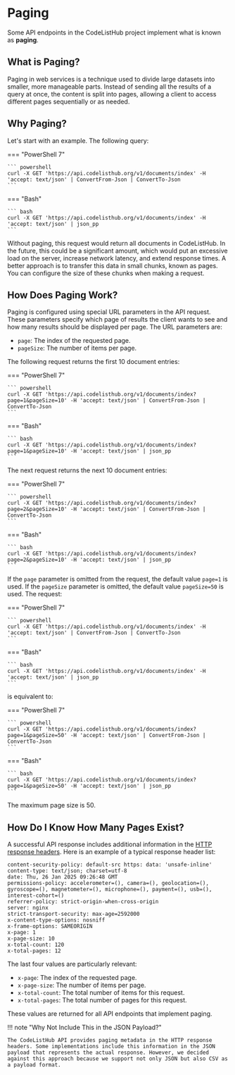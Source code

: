 # Paging

Some API endpoints in the CodeListHub project implement what is known as **paging**.

## What is Paging?

Paging in web services is a technique used to divide large datasets into smaller, more manageable parts. Instead of sending all the results of a query at once, the content is split into pages, allowing a client to access different pages sequentially or as needed.

## Why Paging?

Let's start with an example. The following query:

=== "PowerShell 7"

    ``` powershell
    curl -X GET 'https://api.codelisthub.org/v1/documents/index' -H 'accept: text/json' | ConvertFrom-Json | ConvertTo-Json
    ```

=== "Bash"

    ``` bash
    curl -X GET 'https://api.codelisthub.org/v1/documents/index' -H 'accept: text/json' | json_pp
    ```

Without paging, this request would return all documents in CodeListHub. In the future, this could be a significant amount, which would put an excessive load on the server, increase network latency, and extend response times. A better approach is to transfer this data in small chunks, known as pages. You can configure the size of these chunks when making a request.

## How Does Paging Work?

Paging is configured using special URL parameters in the API request. These parameters specify which page of results the client wants to see and how many results should be displayed per page. The URL parameters are:

+ `page`: The index of the requested page.
+ `pageSize`: The number of items per page.

The following request returns the first 10 document entries:

=== "PowerShell 7"

    ``` powershell
    curl -X GET 'https://api.codelisthub.org/v1/documents/index?page=1&pageSize=10' -H 'accept: text/json' | ConvertFrom-Json | ConvertTo-Json
    ```

=== "Bash"

    ``` bash
    curl -X GET 'https://api.codelisthub.org/v1/documents/index?page=1&pageSize=10' -H 'accept: text/json' | json_pp
    ```

The next request returns the next 10 document entries:

=== "PowerShell 7"

    ``` powershell
    curl -X GET 'https://api.codelisthub.org/v1/documents/index?page=2&pageSize=10' -H 'accept: text/json' | ConvertFrom-Json | ConvertTo-Json
    ```

=== "Bash"

    ``` bash
    curl -X GET 'https://api.codelisthub.org/v1/documents/index?page=2&pageSize=10' -H 'accept: text/json' | json_pp
    ```

If the `page` parameter is omitted from the request, the default value `page=1` is used. If the `pageSize` parameter is omitted, the default value `pageSize=50` is used. The request:

=== "PowerShell 7"

    ``` powershell
    curl -X GET 'https://api.codelisthub.org/v1/documents/index' -H 'accept: text/json' | ConvertFrom-Json | ConvertTo-Json
    ```

=== "Bash"

    ``` bash
    curl -X GET 'https://api.codelisthub.org/v1/documents/index' -H 'accept: text/json' | json_pp
    ```

is equivalent to:

=== "PowerShell 7"

    ``` powershell
    curl -X GET 'https://api.codelisthub.org/v1/documents/index?page=1&pageSize=50' -H 'accept: text/json' | ConvertFrom-Json | ConvertTo-Json
    ```

=== "Bash"

    ``` bash
    curl -X GET 'https://api.codelisthub.org/v1/documents/index?page=1&pageSize=50' -H 'accept: text/json' | json_pp
    ```

The maximum page size is 50.

## How Do I Know How Many Pages Exist?

A successful API response includes additional information in the [HTTP response headers](https://developer.mozilla.org/docs/Web/HTTP/Headers). Here is an example of a typical response header list:

```
content-security-policy: default-src https: data: 'unsafe-inline' 
content-type: text/json; charset=utf-8 
date: Thu, 26 Jan 2025 09:26:48 GMT 
permissions-policy: accelerometer=(), camera=(), geolocation=(), gyroscope=(), magnetometer=(), microphone=(), payment=(), usb=(), interest-cohort=() 
referrer-policy: strict-origin-when-cross-origin 
server: nginx 
strict-transport-security: max-age=2592000 
x-content-type-options: nosniff 
x-frame-options: SAMEORIGIN  
x-page: 1 
x-page-size: 10 
x-total-count: 120 
x-total-pages: 12 
```

The last four values are particularly relevant:

+ `x-page`: The index of the requested page.
+ `x-page-size`: The number of items per page.
+ `x-total-count`: The total number of items for this request.
+ `x-total-pages`: The total number of pages for this request.

These values are returned for all API endpoints that implement paging.

!!! note "Why Not Include This in the JSON Payload?"

    The CodeListHub API provides paging metadata in the HTTP response headers. Some implementations include this information in the JSON payload that represents the actual response. However, we decided against this approach because we support not only JSON but also CSV as a payload format.
